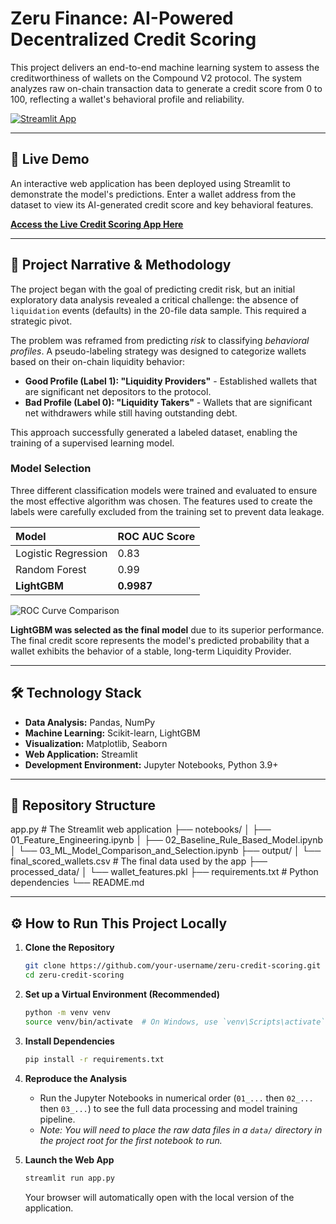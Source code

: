 # Zeru Finance: AI-Powered Decentralized Credit Scoring

This project delivers an end-to-end machine learning system to assess the creditworthiness of wallets on the Compound V2 protocol. The system analyzes raw on-chain transaction data to generate a credit score from 0 to 100, reflecting a wallet's behavioral profile and reliability.

[![Streamlit App](https://static.streamlit.io/badges/streamlit_badge_black_white.svg)](https://your-app-name.streamlit.app) <!-- Replace with your live Streamlit app URL -->

---

## 🚀 Live Demo

An interactive web application has been deployed using Streamlit to demonstrate the model's predictions. Enter a wallet address from the dataset to view its AI-generated credit score and key behavioral features.

**[Access the Live Credit Scoring App Here](https://your-app-name.streamlit.app)** <!-- Replace with your live Streamlit app URL -->

---

## 📖 Project Narrative & Methodology

The project began with the goal of predicting credit risk, but an initial exploratory data analysis revealed a critical challenge: the absence of `liquidation` events (defaults) in the 20-file data sample. This required a strategic pivot.

The problem was reframed from predicting *risk* to classifying *behavioral profiles*. A pseudo-labeling strategy was designed to categorize wallets based on their on-chain liquidity behavior:

*   **Good Profile (Label 1): "Liquidity Providers"** - Established wallets that are significant net depositors to the protocol.
*   **Bad Profile (Label 0): "Liquidity Takers"** - Wallets that are significant net withdrawers while still having outstanding debt.

This approach successfully generated a labeled dataset, enabling the training of a supervised learning model.

### Model Selection

Three different classification models were trained and evaluated to ensure the most effective algorithm was chosen. The features used to create the labels were carefully excluded from the training set to prevent data leakage.

| Model                 | ROC AUC Score |
| :-------------------- | :------------ |
| Logistic Regression   | 0.83          |
| Random Forest         | 0.99          |
| **LightGBM**          | **0.9987**    |

![ROC Curve Comparison](roc_curve_image.png) <!-- Optional: Add a screenshot of your ROC curve plot to the repo and link it here -->

**LightGBM was selected as the final model** due to its superior performance. The final credit score represents the model's predicted probability that a wallet exhibits the behavior of a stable, long-term Liquidity Provider.

---

## 🛠️ Technology Stack

*   **Data Analysis:** Pandas, NumPy
*   **Machine Learning:** Scikit-learn, LightGBM
*   **Visualization:** Matplotlib, Seaborn
*   **Web Application:** Streamlit
*   **Development Environment:** Jupyter Notebooks, Python 3.9+

---

## 📂 Repository Structure
app.py # The Streamlit web application
├── notebooks/
│ ├── 01_Feature_Engineering.ipynb
│ ├── 02_Baseline_Rule_Based_Model.ipynb
│ └── 03_ML_Model_Comparison_and_Selection.ipynb
├── output/
│ └── final_scored_wallets.csv # The final data used by the app
├── processed_data/
│ └── wallet_features.pkl
├── requirements.txt # Python dependencies
└── README.md


---

## ⚙️ How to Run This Project Locally

1.  **Clone the Repository**
    ```bash
    git clone https://github.com/your-username/zeru-credit-scoring.git
    cd zeru-credit-scoring
    ```

2.  **Set up a Virtual Environment (Recommended)**
    ```bash
    python -m venv venv
    source venv/bin/activate  # On Windows, use `venv\Scripts\activate`
    ```

3.  **Install Dependencies**
    ```bash
    pip install -r requirements.txt
    ```

4.  **Reproduce the Analysis**
    *   Run the Jupyter Notebooks in numerical order (`01_...` then `02_...` then `03_...`) to see the full data processing and model training pipeline.
    *   *Note: You will need to place the raw data files in a `data/` directory in the project root for the first notebook to run.*

5.  **Launch the Web App**
    ```bash
    streamlit run app.py
    ```
    Your browser will automatically open with the local version of the application.
